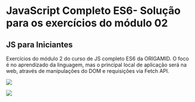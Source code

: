# JavaScript Completo ES6- Solução para os exercícios do módulo 02

## JS para Iniciantes

Exercícios do módulo 2 do curso de JS completo ES6 da ORIGAMID. O foco é no aprendizado da linguagem, mas o principal local de aplicação será na web, através de manipulações do DOM e requisições via Fetch API.

![](https://github.com/Clara-Pacheco/Exercicios-JavaScript-Completo-ES6-Origamid-JS-para-iniciantes/blob/main/JavaScript%20Completo%20ES6%2B.png)

![](https://github.com/Clara-Pacheco/Exercicios-JavaScript-Completo-ES6-Origamid-JS-para-iniciantes/blob/main/JavaScript%20Completo%20ES6.png)